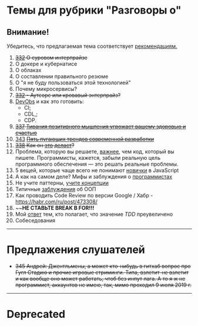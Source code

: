 # Темы для рубрики "Разговоры о"
## Внимание!
Убедитесь, что предлагаемая тема соответствует [рекомендациям.](Recommendations_for_the_proposed_topics.md)

1. ~~[332](https://tpair.org/podcast/tp-332/ "tpair.org") О суровом интерпрайзе~~
1. О докере и кубернатисе
1. О облаках
1. О составлении правильного резюме
1. О "я не буду пользоваться этой технологией"
1. Почему микросервисы?
1. ~~[332](https://tpair.org/podcast/tp-332/ "tpair.org") - Аутсорс или кровавый энтерпрайз?~~
1. [DevObs](https://habr.com/ru/company/funcorp/blog/463505/ "habr.com") и как это готовить:
    - CI;
    - CDL,;
    - CDP.
1. ~~[337](https://tpair.org/podcast/tp-337/) [Тирания позитивного мышления угрожает вашему здоровью и счастью](https://habr.com/ru/post/464265/ "habr.com")~~
1. [343](https://tpair.org/podcast/tp-343/) ~~[Пять пугающих трендов современной разработки](https://habr.com/ru/company/oleg-bunin/blog/459446/ "habr.com")~~
1. ~~[338](https://tpair.org/podcast/tp-338/) Как он [это](https://www.youtube.com/watch?v=HA2rEyG2UfE&feature=youtu.be) [делает](https://habr.com/ru/post/465643)?~~
1. Проблема, которую вы решаете, [важнее](https://habr.com/ru/post/465873/), чем код, который вы пишете. Программисты, кажется, забыли реальную цель программного обеспечения — это решать реальные проблемы.
1. 5 вещей, которые чаще всего не понимают [новички](https://habr.com/ru/company/otus/blog/466873/) в JavaScript
1. А как на самом деле? Мифы и заблуждения о [программистах](https://habr.com/ru/article/467367/)
1. Не учите паттерны, [учите концепции](https://habr.com/ru/post/468885/)
1. Типичные [заблуждения](https://habr.com/ru/company/piter/blog/469135/) об ООП
1. Как проводить Code Review по версии Google / Хабр - https://habr.com/ru/post/473308/
1. ~~**НЕ СТАВЬТЕ BREAK В FOR!!!**
1. Мой [ответ](https://habr.com/ru/company/ruvds/blog/486684/) тем, кто полагает, что значение *TDD* преувеличено
1. Собеседования

---

# Предлажения слушателей

- ~~345 Андрей: Джентльмены, а может кто-нибудь в гитхаб вопрос про Гугл Стадию и прочие игровые стриминги. Типа, взлетит-не взлетит и как вообще оно может работать, чтоб без инпут лага. 
А то я ж не программист, аккаунтов не имею, так, мимо проходил
9 июля 2019 г.~~

---

# Deprecated
